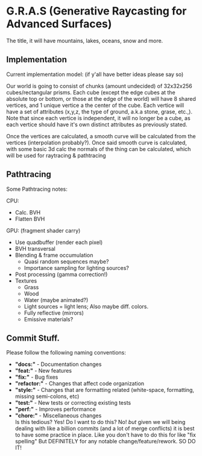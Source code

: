 # G.R.A.S (Generative Raycasting for Advanced Surfaces)

The title, it will have mountains, lakes, oceans, snow and more.

## Implementation

Current implementation model: (if y'all have better ideas please say so)

Our world is going to consist of chunks (amount undecided) of 32x32x256 cubes/rectangular prisms. Each cube (except the edge cubes at the absolute top or bottom, or those at the edge of the world) will have 8 shared vertices, and 1 unique vertice a the center of the cube. Each vertice will have a set of attributes (x,y,z, the type of ground, a.k.a stone, grase, etc.,). Note that since each vertice is independent, it will no longer be a cube, as each vertice should have it's own distinct attributes as previously stated.

Once the vertices are calculated, a smooth curve will be calculated from the vertices (interpolation probably?). Once said smooth curve is calculated, with some basic 3d calc the normals of the thing can be calculated, which will be used for raytracing & pathtracing

## Pathtracing
Some Pathtracing notes:

CPU:
- Calc. BVH
- Flatten BVH

GPU: (fragment shader carry)
- Use quadbuffer (render each pixel)
- BVH transversal
- Blending & frame occumulation
  - Quasi random sequences maybe?
  - Importance sampling for lighting sources?
- Post processing (gamma correction!)
- Textures
  - Grass
  - Wood
  - Water (maybe animated?)
  - Light sources = light lens; Also maybe diff. colors. 
  - Fully reflective (mirrors)
  - Emissive materials?

## Commit Stuff.

Please follow the following naming conventions:

- **"docs:"** - Documentation changes
- **"feat:"** - New features
- **"fix:"** - Bug fixes
- **"refactor:"** - Changes that affect code organization
- **"style:"** - Changes that are formatting related (white-space, formatting, missing semi-colons, etc)
- **"test:"** - New tests or correcting existing tests
- **"perf:"** - Improves performance
- **"chore:"** - Miscellaneous changes  
  Is this tedious? Yes! Do I want to do this? No! _but_ given we will being dealing with like a billion commits (and a lot of merge conflicts) it is best to have some practice in place.
  Like you don't have to do this for like "fix spelling" But DEFINITELY for any notable change/feature/rework.
  SO DO IT!
